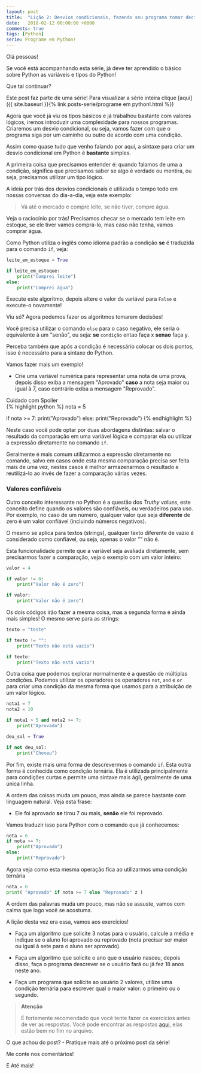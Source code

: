 ```yaml
---
layout: post
title:  "Lição 2: Desvios condicionais, fazendo seu programa tomar decisões!"
date:   2018-02-12 00:00:00 +0000
comments: true
tags: [Python]
serie: Programe em Python!
---
```


Olá pessoas!

Se você está acompanhando esta série, já deve ter aprendido o básico sobre Python as variáveis e tipos do Python!

Que tal continuar?
<!--more-->

Este post faz parte de uma série! Para visualizar a série inteira clique [aqui]({{ site.baseurl }}{% link posts-serie/programe em python!.html %})

Agora que você já viu os tipos básicos e já trabalhou bastante com valores lógicos, iremos introduzir uma complexidade para nossos programas. Criaremos um desvio condicional, ou seja, vamos fazer com que o programa siga por um caminho ou outro de acordo com uma condição.

Assim como quase tudo que venho falando por aqui, a sintaxe para criar um desvio condicional em Python é **bastante** simples.

A primeira coisa que precisamos entender é: quando falamos de uma a condição, significa que precisamos saber se algo é verdade ou mentira, ou seja, precisamos utilizar um tipo lógico.

A ideia por trás dos desvios condicionais é utilizada o tempo todo em nossas conversas do dia-a-dia, veja este exemplo:

> Vá até o mercado e compre leite, se não tiver, compre água.

Veja o raciocínio por trás! Precisamos checar se o mercado tem leite em estoque, se ele tiver vamos comprá-lo, mas caso não tenha, vamos comprar água.

Como Python utiliza o inglês como idioma padrão a condição **se** é traduzida para o comando `if`, veja:

```python
leite_em_estoque = True

if leite_em_estoque:
    print("Comprei leite")
else:
    print("Comprei água")
```

Execute este algoritmo, depois altere o valor da variável para `False` e execute-o novamente!

Viu só? Agora podemos fazer os algoritmos tomarem decisões!

Você precisa utilizar o comando `else` para o caso negativo, ele seria o equivalente à um "senão", ou seja: **se** `condição` entao faça x **senao** faça y.

Perceba também que após a condição é necessário colocar os dois pontos, isso é necessário para a sintaxe do Python.

Vamos fazer mais um exemplo! 

* Crie uma variável numérica para representar uma nota de uma prova, depois disso exiba a mensagem "Aprovado" **caso** a nota seja maior ou igual à 7, caso contrário exiba a mensagem "Reprovado".

<div class="spoiler">
	<div class="spoiler-message" 
    onclick="$(this).hide(); $(this).siblings('.spoiler-hidden').show();">
        <span>Cuidado com Spoiler </span>
    </div>
    
<div class="spoiler-hidden" markdown="block">
{% highlight python %}
nota = 5

if nota >= 7:
    print("Aprovado")
else:
    print("Reprovado")
{% endhighlight %}
</div>
</div>

Neste caso você pode optar por duas abordagens distintas: salvar o resultado da comparação em uma variável lógica e comparar ela ou utilizar a expressão diretamente no comando `if`.

Geralmente é mais comum utilizarmos a expressão diretamente no comando, salvo em casos onde esta mesma comparação precisa ser feita mais de uma vez, nestes casos é melhor armazenarmos o resultado e reutilizá-lo ao invés de fazer a comparação várias vezes.

### Valores confiáveis

Outro conceito interessante no Python é a questão dos *Truthy values*, este conceito define quando os valores são confiáveis, ou verdadeiros para uso. Por exemplo, no caso de um número, qualquer valor que seja **diferente** de zero é um valor confiável (incluindo números negativos).

O mesmo se aplica para textos (strings), qualquer texto diferente de vazio é considerado como confiável, ou seja, apenas o valor "" não é.

Esta funcionalidade permite que a variável seja avaliada diretamente, sem precisarmos fazer a comparação, veja o exemplo com um valor inteiro:

```python
valor = 4

if valor != 0:
    print("Valor não é zero")

if valor:
    print("Valor não é zero")

```

Os dois códigos irão fazer a mesma coisa, mas a segunda forma é ainda mais simples! O mesmo serve para as strings:

```python
texto = "teste"

if texto != "":
    print("Texto não está vazio")

if texto:
    print("Texto não está vazio")
```

Outra coisa que podemos explorar normalmente é a questão de múltiplas condições. Podemos utilizar os operadores os operadores `not`, `and` e `or` para criar uma condição da mesma forma que usamos para a atribuição de um valor lógico.

```python
nota1 = 7
nota2 = 10

if nota1 > 5 and nota2 >= 7:
    print("Aprovado")

deu_sol = True

if not deu_sol:
    print("Choveu")
```

Por fim, existe mais uma forma de descrevermos o comando `if`. Esta outra forma é conhecida como condição ternária. Ela é utilizada principalmente para condições curtas e permite uma sintaxe mais ágil, geralmente de uma única linha.

A ordem das coisas muda um pouco, mas ainda se parece bastante com linguagem natural. Veja esta frase:

* Ele foi aprovado **se** tirou 7 ou mais, **senão** ele foi reprovado.

Vamos traduzir isso para Python com o comando que já conhecemos:

```python
nota = 6
if nota >= 7:
    print("Aprovado")
else:
    print("Reprovado")
```

Agora veja como esta mesma operação fica ao utilizarmos uma condição ternária

```python
nota = 6
print( "Aprovado" if nota >= 7 else "Reprovado" z )
```
A ordem das palavras muda um pouco, mas não se assuste, vamos com calma que logo você se acostuma.

A lição desta vez era essa, vamos aos exercícios!

* Faça um algoritmo que solicite 3 notas para o usuário, calcule a média e indique se o aluno foi aprovado ou reprovado (nota precisar ser maior ou igual à sete para o aluno ser aprovado).

* Faça um algoritmo que solicite o ano que o usuário nasceu, depois disso, faça o programa descrever se o usuário fará ou já fez 18 anos neste ano.

* Faça um programa que solicite ao usuário 2 valores, utilize uma condição ternária para escrever qual o maior valor: o primeiro ou o segundo.

> **Atenção**
>
> É fortemente recomendado que você tente fazer os exercícios antes de ver as respostas.
> Você pode encontrar as respostas [aqui](https://github.com/gabrielschade/Python-Intro-Serie/blob/master/02-DesvioCondicional.py), elas estão bem no fim no arquivo.

O que achou do post? - Pratique mais até o próximo post da série!

Me conte nos comentários!

E Até mais!